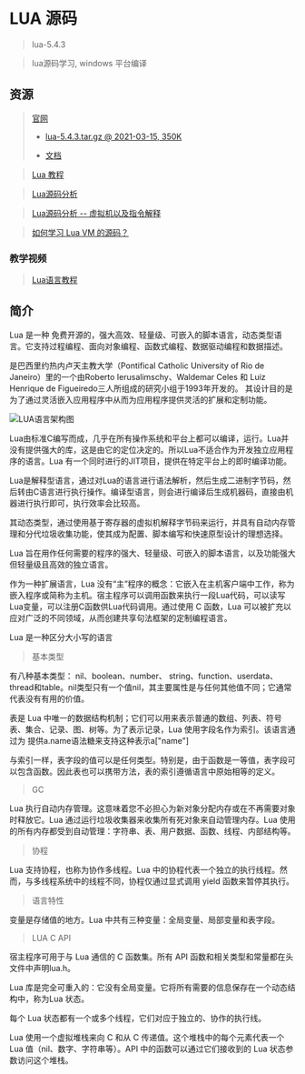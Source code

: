 # LUA 源码

> lua-5.4.3

> lua源码学习, windows 平台编译

## 资源

> [官网](http://www.lua.org/)
>
>   - [lua-5.4.3.tar.gz @ 2021-03-15, 350K](http://www.lua.org/ftp/lua-5.4.3.tar.gz)
>
>   - [文档](http://www.lua.org/docs.html) [](http://www.lua.org/manual/5.4/)

> [Lua 教程](https://www.runoob.com/lua/lua-tutorial.html)


> [Lua源码分析](https://blog.csdn.net/initphp/article/details/82703846)

> [Lua源码分析 -- 虚拟机以及指令解释](https://blog.csdn.net/jinxinliu1/article/details/80484675)

> [如何学习 Lua VM 的源码？](https://www.zhihu.com/question/20617406)

### 教学视频

> [Lua语言教程](https://www.bilibili.com/video/BV1r64y197cW)


## 简介

Lua 是一种 免费开源的，强大高效、轻量级、可嵌入的脚本语言，动态类型语言。它支持过程编程、面向对象编程、函数式编程、数据驱动编程和数据描述。

是巴西里约热内卢天主教大学（Pontifical Catholic University of Rio de Janeiro）里的一个由Roberto Ierusalimschy、Waldemar Celes 和 Luiz Henrique de Figueiredo三人所组成的研究小组于1993年开发的。 其设计目的是为了通过灵活嵌入应用程序中从而为应用程序提供灵活的扩展和定制功能。

![LUA语言架构图](https://img-blog.csdnimg.cn/20200409172211534.jpg)

Lua由标准C编写而成，几乎在所有操作系统和平台上都可以编译，运行。Lua并没有提供强大的库，这是由它的定位决定的。所以Lua不适合作为开发独立应用程序的语言。Lua 有一个同时进行的JIT项目，提供在特定平台上的即时编译功能。

Lua是解释型语言，通过对Lua的语言进行语法解析，然后生成二进制字节码，然后转由C语言进行执行操作。编译型语言，则会进行编译后生成机器码，直接由机器进行执行即可，执行效率会比较高。

其动态类型，通过使用基于寄存器的虚拟机解释字节码来运行，并具有自动内存管理和分代垃圾收集功能，使其成为配置、脚本编写和快速原型设计的理想选择。

Lua 旨在用作任何需要的程序的强大、轻量级、可嵌入的脚本语言，以及功能强大但轻量级且高效的独立语言。

作为一种扩展语言，Lua 没有“主”程序的概念：它嵌入在主机客户端中工作，称为嵌入程序或简称为主机。宿主程序可以调用函数来执行一段Lua代码，可以读写Lua变量，可以注册C函数供Lua代码调用。通过使用 C 函数，Lua 可以被扩充以应对广泛的不同领域，从而创建共享句法框架的定制编程语言。

Lua 是一种区分大小写的语言

> 基本类型

有八种基本类型： nil、boolean、number、 string、function、userdata、thread和table。nil类型只有一个值nil，其主要属性是与任何其他值不同；它通常代表没有有用的价值。

表是 Lua 中唯一的数据结构机制；它们可以用来表示普通的数组、列表、符号表、集合、记录、图、树等。为了表示记录，Lua 使用字段名作为索引。该语言通过为 提供a.name语法糖来支持这种表示a["name"]

与索引一样，表字段的值可以是任何类型。特别是，由于函数是一等值，表字段可以包含函数。因此表也可以携带方法，表的索引遵循语言中原始相等的定义。

> GC

Lua 执行自动内存管理。这意味着您不必担心为新对象分配内存或在不再需要对象时释放它。Lua 通过运行垃圾收集器来收集所有死对象来自动管理内存。Lua 使用的所有内存都受到自动管理：字符串、表、用户数据、函数、线程​​、内部结构等。

> 协程

Lua 支持协程，也称为协作多线程。Lua 中的协程代表一个独立的执行线程。然而，与多线程系统中的线程不同，协程仅通过显式调用 yield 函数来暂停其执行。

> 语言特性

变量是存储值的地方。Lua 中共有三种变量：全局变量、局部变量和表字段。

> LUA C API

宿主程序可用于与 Lua 通信的 C 函数集。所有 API 函数和相关类型和常量都在头文件中声明lua.h。

Lua 库是完全可重入的：它没有全局变量。它将所有需要的信息保存在一个动态结构中，称为Lua 状态。

每个 Lua 状态都有一个或多个线程，它们对应于独立的、协作的执行线。

Lua 使用一个虚拟堆栈来向 C 和从 C 传递值。这个堆栈中的每个元素代表一个 Lua 值（nil、数字、字符串等）。API 中的函数可以通过它们接收到的 Lua 状态参数访问这个堆栈。


